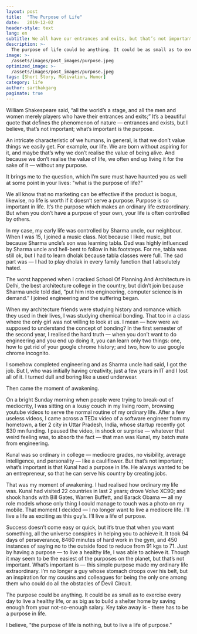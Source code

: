 ```yaml
---
layout: post
title:  "The Purpose of Life"
date:   2019-12-02
header-style: text
lang: en
subtitle: We all have our entrances and exits, but that’s not important; what’s important is the purpose
description: >-
  The purpose of life could be anything. It could be as small as to exercise every day to live a healthy life, or as big as to   build a shelter home by saving enough from your not-so-enough salary. Key take away is - there has to be a purpose in life.
image: >-
  /assets/images/post_images/purpose.jpeg
optimized_image: >-
  /assets/images/post_images/purpose.jpeg
tags: [Short Story, Motivation, Humor]
category: life
author: sarthakgarg
paginate: true
---
```

William Shakespeare said, “all the world’s a stage, and all the men and women merely players who have their entrances and exits;” It’s a beautiful quote that defines the phenomenon of nature — entrances and exists, but I believe, that’s not important; what’s important is the purpose.

An intricate characteristic of we humans, in general, is that we don’t value things we easily get. For example, our life. We are born without aspiring for it, and maybe that’s why we don’t realise the value of being alive. And because we don’t realise the value of life, we often end up living it for the sake of it — without any purpose.

It brings me to the question, which I’m sure must have haunted you as well at some point in your lives: "what is the purpose of life?"

We all know that no marketing can be effective if the product is bogus, likewise, no life is worth if it doesn’t serve a purpose. Purpose is so important in life. It’s the purpose which makes an ordinary life extraordinary. But when you don’t have a purpose of your own, your life is often controlled by others.

In my case, my early life was controlled by Sharma uncle, our neighbour. When I was 15, I joined a music class. Not because I liked music, but because Sharma uncle’s son was learning tabla. Dad was highly influenced by Sharma uncle and hell-bent to follow in his footsteps. For me, tabla was still ok, but I had to learn dholak because tabla classes were full. The sad part was — I had to play dholak in every family function that I absolutely hated.

The worst happened when I cracked School Of Planning And Architecture in Delhi, the best architecture college in the country, but didn’t join because Sharma uncle told dad, “put him into engineering, computer science is in demand.” I joined engineering and the suffering began.

When my architecture friends were studying history and romance which they used in their lives, I was studying chemical bonding. That too in a class where the only girl was not willing to look at us. I mean — how were we supposed to understand the concept of bonding? In the first semester of the second year, I realised the hard truth — when you don’t want to do engineering and you end up doing it, you can learn only two things: one, how to get rid of your google chrome history; and two, how to use google chrome incognito.

I somehow completed engineering and as Sharma uncle had said, I got the job. But I, who was initially having creativity, just a few years in IT and I lost all of it. I turned dull and boring like a used underwear.

Then came the moment of awakening.

On a bright Sunday morning when people were trying to break-out of mediocrity, I was sitting on a lousy couch in my living room, browsing youtube videos to serve the normal routine of my ordinary life. After a few useless videos, I came across a TEDx video of a software engineer from my hometown, a tier 2 city in Uttar Pradesh, India, whose startup recently got $30 mn funding. I paused the video, in shock or surprise — whatever that weird feeling was, to absorb the fact — that man was Kunal, my batch mate from engineering.

Kunal was so ordinary in college — mediocre grades, no visibility, average intelligence, and personality — like a cauliflower. But that’s not important; what’s important is that Kunal had a purpose in life. He always wanted to be an entrepreneur, so that he can serve his country by creating jobs.

That was my moment of awakening. I had realised how ordinary my life was. Kunal had visited 22 countries in last 2 years; drove Volvo XC90; and shook hands with Bill Gates, Warren Buffett, and Barack Obama — all my role models whose only thing I could manage to touch was a photo on my mobile. That moment I decided — I no longer want to live a mediocre life. I’ll live a life as exciting as this guy’s. I’ll live a life of purpose.

Success doesn’t come easy or quick, but it’s true that when you want something, all the universe conspires in helping you to achieve it. It took 94 days of perseverance, 8460 minutes of hard work in the gym, and 450 instances of saying no to the outside food to reduce from 91 kgs to 71. Just by having a purpose — to live a healthy life, I was able to achieve it. Though it may seem to be the easiest of the purposes on the planet, but that’s not important. What’s important is — this simple purpose made my ordinary life extraordinary. I’m no longer a guy whose stomach droops over his belt, but an inspiration for my cousins and colleagues for being the only one among them who could do all the obstacles of Devil Circuit.

The purpose could be anything. It could be as small as to exercise every day to live a healthy life, or as big as to build a shelter home by saving enough from your not-so-enough salary. Key take away is - there has to be a purpose in life.

I believe, "the purpose of life is nothing, but to live a life of purpose."
